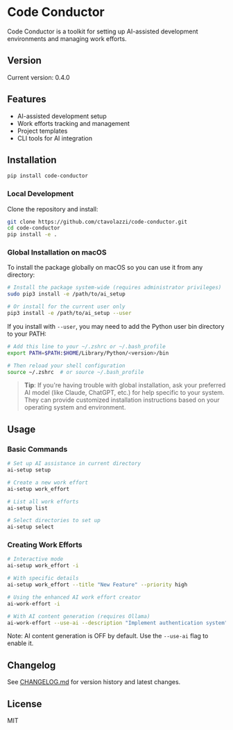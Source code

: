 # Code Conductor

Code Conductor is a toolkit for setting up AI-assisted development environments and managing work efforts.

## Version

Current version: 0.4.0

## Features

- AI-assisted development setup
- Work efforts tracking and management
- Project templates
- CLI tools for AI integration

## Installation

```bash
pip install code-conductor
```

### Local Development

Clone the repository and install:

```bash
git clone https://github.com/ctavolazzi/code-conductor.git
cd code-conductor
pip install -e .
```

### Global Installation on macOS

To install the package globally on macOS so you can use it from any directory:

```bash
# Install the package system-wide (requires administrator privileges)
sudo pip3 install -e /path/to/ai_setup

# Or install for the current user only
pip3 install -e /path/to/ai_setup --user
```

If you install with `--user`, you may need to add the Python user bin directory to your PATH:

```bash
# Add this line to your ~/.zshrc or ~/.bash_profile
export PATH=$PATH:$HOME/Library/Python/<version>/bin

# Then reload your shell configuration
source ~/.zshrc  # or source ~/.bash_profile
```

> **Tip**: If you're having trouble with global installation, ask your preferred AI model (like Claude, ChatGPT, etc.) for help specific to your system. They can provide customized installation instructions based on your operating system and environment.

## Usage

### Basic Commands

```bash
# Set up AI assistance in current directory
ai-setup setup

# Create a new work effort
ai-setup work_effort

# List all work efforts
ai-setup list

# Select directories to set up
ai-setup select
```

### Creating Work Efforts

```bash
# Interactive mode
ai-setup work_effort -i

# With specific details
ai-setup work_effort --title "New Feature" --priority high

# Using the enhanced AI work effort creator
ai-work-effort -i

# With AI content generation (requires Ollama)
ai-work-effort --use-ai --description "Implement authentication system" --model phi3
```

Note: AI content generation is OFF by default. Use the `--use-ai` flag to enable it.

## Changelog

See [CHANGELOG.md](CHANGELOG.md) for version history and latest changes.

## License

MIT